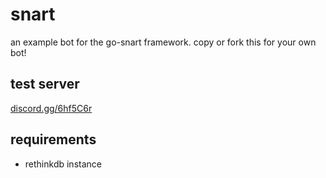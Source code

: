 snart
=====
an example bot for the go-snart framework. copy or fork this for your own bot!

test server
-----------
[discord.gg/6hf5C6r](https://discord.gg/6hf5C6r)

requirements
------------
- rethinkdb instance
